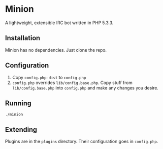 # Minion
A lightweight, extensible IRC bot written in PHP 5.3.3.

## Installation
Minion has no dependencies. Just clone the repo.

## Configuration
1. Copy `config.php-dist` to `config.php`
2. `config.php` overrides `lib/config.base.php`. Copy stuff from `lib/config.base.php` into `config.php` and make any changes you desire.

## Running
`./minion`

## Extending
Plugins are in the `plugins` directory. Their configuration goes in `config.php`.
